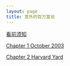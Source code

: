 ```yaml
---
layout: page
title: 意外的百万富翁
---
```

[看前须知](https://weibo.com/7431190221/IFKvhgv7P?from=page_1005057431190221_profile&wvr=6&mod=weibotime&type=comment)

[Chapter 1 October 2003](https://thesocialnetworkinbox.github.io/Chapter-1-October-2003)

[Chapter 2 Harvard Yard](https://thesocialnetworkinbox.github.io/Chapter-2-Harvard-Yard)
